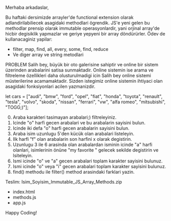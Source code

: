 Merhaba arkadaslar,

Bu haftaki dersimizde arrayler'de functional extension olarak adlandirilabiliecek asagidaki methodlari ögrendik. JS'e yeni gelen bu methodlar prensip olarak immutable operasyonlardir, yani orjinal array'de hicbir degisiklik yapmazlar ve geriye yepyeni bir array döndürürler.
Ödev de kullanacaginiz yapilar:

- filter, map, find, all, every, some, find, reduce
- Ve diger array ve string metodlari

PROBLEM
Salih bey, büyük bir oto galerisine sahiptir ve online bir sistem üzerinden arabalarini satisa sunmaktadir. Online sistemin ise arama ve filtreleme özellikleri daha olusturulmadigi icin Salih bey online sistemi müsterilerine acamamaktadir. Sizden istegimiz online sistemin ihtiyaci olan asagidaki fonksiyonlari acilen yazmanizdir.

let cars = ["audi", "bmw", "ford", "opel", "fiat", "honda", "toyota", "renault", "tesla", "volvo", "skoda", "nissan", "ferrari", "vw", "alfa romeo", "mitsubishi", "TOGG;)"];

0. Araba karakteri tasimayan arabalari;) filtreleyiniz.
1. Icinde "o" harfi gecen arabalari ve bu arabalarin sayisini bulun.
2. Icinde iki defa "o" harfi gecen arabalarin sayisini bulun.
3. Araba isim uzunlugu 5'den kücük olan arabalari listeleyin.
4. Ilk harfi "f" olan arabalarin son harfini x olarak degistirin.
5. Uzunlugu 3 ile 6 arasinda olan arabalardan isminin icinde "a" harfi olanlari, isimlerinin önüne "my favorite " gelecek sekilde degistirin ve lsiteleyin.
6. Ismi icinde "o" ve "a" gecen arabalari toplam karakter sayisini bulunuz.
7. Ismi icinde "o" veya "i" gecen arabalari toplam karakter sayisini bulunuz.
8. find() methodu ile filter() method arasindaki farklari yazin.

Teslim:
Isim_Soyisim_Immutable_JS_Array_Methods.zip

- index.html
- methods.js
- app.js

Happy Coding!
